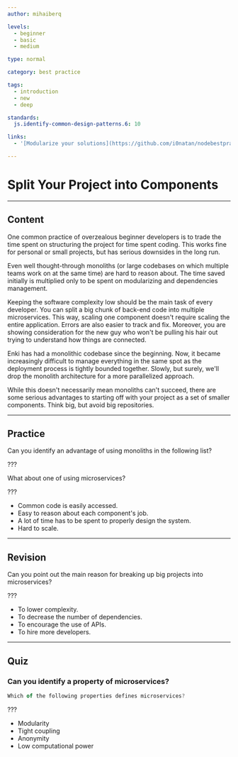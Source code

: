 ```yaml
---
author: mihaiberq

levels:
  - beginner
  - basic
  - medium

type: normal

category: best practice

tags:
  - introduction
  - new
  - deep

standards:
  js.identify-common-design-patterns.6: 10

links:
  - '[Modularize your solutions](https://github.com/i0natan/nodebestpractices/blob/master/sections/projectstructre/breakintcomponents.md){website}'

---
```

# Split Your Project into Components

---
## Content

One common practice of overzealous beginner developers is to trade the time spent on structuring the project for time spent coding. This works fine for personal or small projects, but has serious downsides in the long run.

Even well thought-through monoliths (or large codebases on which multiple teams work on at the same time) are hard to reason about. The time saved initially is multiplied only to be spent on modularizing and dependencies management.

Keeping the software complexity low should be the main task of every developer. You can split a big chunk of back-end code into multiple microservices. This way, scaling one component doesn't require scaling the entire application. Errors are also easier to track and fix. Moreover, you are showing consideration for the new guy who won't be pulling his hair out trying to understand how things are connected.

Enki has had a monolithic codebase since the beginning. Now, it became increasingly difficult to manage everything in the same spot as the deployment process is tightly bounded together. Slowly, but surely, we'll drop the monolith architecture for a more parallelized approach.

While this doesn't necessarily mean monoliths can't succeed, there are some serious advantages to starting off with your project as a set of smaller components. Think big, but avoid big repositories.

---
## Practice

Can you identify an advantage of using monoliths in the following list?

???

What about one of using microservices?

???


* Common code is easily accessed.
* Easy to reason about each component's job.
* A lot of time has to be spent to properly design the system.
* Hard to scale.

---
## Revision

Can you point out the main reason for breaking up big projects into microservices?

???


* To lower complexity.
* To decrease the number of dependencies.
* To encourage the use of APIs.
* To hire more developers.

---
## Quiz
### Can you identify a property of microservices?

```javascript
Which of the following properties defines microservices?
```

 ???

* Modularity
* Tight coupling
* Anonymity
* Low computational power
